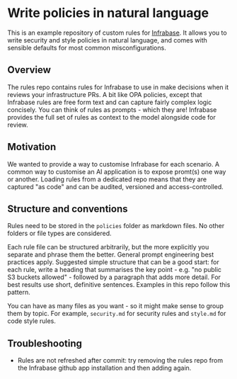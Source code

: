 # Write policies in natural language

This is an example repository of custom rules for [Infrabase](https://infrabase.co/). It allows you to write security and style policies in natural language, and comes with sensible defaults for most common misconfigurations.

## Overview

The rules repo contains rules for Infrabase to use in make decisions when it reviews your infrastructure PRs. A bit like OPA policies, except that Infrabase rules are free form text and can capture fairly complex logic concisely. You can think of rules as prompts - which they are! Infrabase provides the full set of rules as context to the model alongside code for review.

## Motivation

We wanted to provide a way to customise Infrabase for each scenario. A common way to customise an AI application is to expose promt(s) one way or another. Loading rules from a dedicated repo means that they are captured "as code" and can be audited, versioned and access-controlled.

## Structure and conventions

Rules need to be stored in the `policies` folder as markdown files. No other folders or file types are considered.

Each rule file can be structured arbitrarily, but the more explicitly you separate and phrase them the better. General prompt engineering best practices apply. Suggested simple structure that can be a good start: for each rule, write a heading that summarises the key point - e.g. "no public S3 buckets allowed" - followed by a paragraph that adds more detail. For best results use short, definitive sentences. Examples in this repo follow this pattern.

You can have as many files as you want - so it might make sense to group them by topic. For example, `security.md` for security rules and `style.md` for code style rules.

## Troubleshooting

- Rules are not refreshed after commit: try removing the rules repo from the Infrabase github app installation and then adding again.
